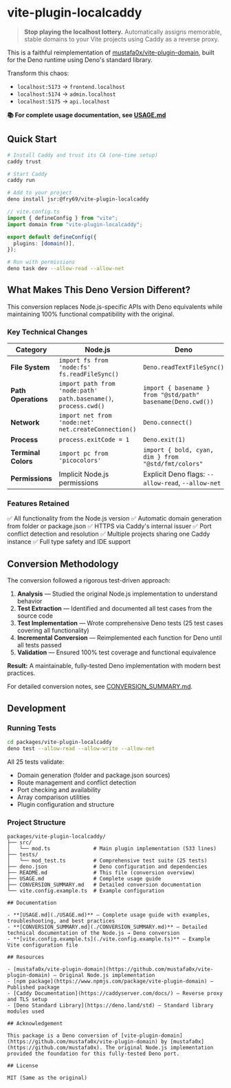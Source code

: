 # vite-plugin-localcaddy

> **Stop playing the localhost lottery.** Automatically assigns memorable, stable domains to your Vite projects using Caddy as a reverse proxy.

This is a faithful reimplementation of [mustafa0x/vite-plugin-domain](https://github.com/mustafa0x/vite-plugin-domain), built for the Deno runtime using Deno's standard library.

Transform this chaos:

- `localhost:5173` → `frontend.localhost`
- `localhost:5174` → `admin.localhost`
- `localhost:5175` → `api.localhost`

**📚 For complete usage documentation, see [USAGE.md](./USAGE.md)**

## Quick Start

```bash
# Install Caddy and trust its CA (one-time setup)
caddy trust

# Start Caddy
caddy run

# Add to your project
deno install jsr:@fry69/vite-plugin-localcaddy
```

```typescript
// vite.config.ts
import { defineConfig } from "vite";
import domain from "vite-plugin-localcaddy";

export default defineConfig({
  plugins: [domain()],
});
```

```bash
# Run with permissions
deno task dev --allow-read --allow-net
```

## What Makes This Deno Version Different?

This conversion replaces Node.js-specific APIs with Deno equivalents while maintaining 100% functional compatibility with the original.

### Key Technical Changes

| Category            | Node.js                                                               | Deno                                                              |
| ------------------- | --------------------------------------------------------------------- | ----------------------------------------------------------------- |
| **File System**     | `import fs from 'node:fs'`<br/>`fs.readFileSync()`                    | `Deno.readTextFileSync()`                                         |
| **Path Operations** | `import path from 'node:path'`<br/>`path.basename()`, `process.cwd()` | `import { basename } from "@std/path"`<br/>`basename(Deno.cwd())` |
| **Network**         | `import net from 'node:net'`<br/>`net.createConnection()`             | `Deno.connect()`                                                  |
| **Process**         | `process.exitCode = 1`                                                | `Deno.exit(1)`                                                    |
| **Terminal Colors** | `import pc from 'picocolors'`                                         | `import { bold, cyan, dim } from "@std/fmt/colors"`               |
| **Permissions**     | Implicit Node.js permissions                                          | Explicit Deno flags: `--allow-read`, `--allow-net`                |

### Features Retained

✅ All functionality from the Node.js version
✅ Automatic domain generation from folder or package.json
✅ HTTPS via Caddy's internal issuer
✅ Port conflict detection and resolution
✅ Multiple projects sharing one Caddy instance
✅ Full type safety and IDE support

## Conversion Methodology

The conversion followed a rigorous test-driven approach:

1. **Analysis** — Studied the original Node.js implementation to understand behavior
2. **Test Extraction** — Identified and documented all test cases from the source code
3. **Test Implementation** — Wrote comprehensive Deno tests (25 test cases covering all functionality)
4. **Incremental Conversion** — Reimplemented each function for Deno until all tests passed
5. **Validation** — Ensured 100% test coverage and functional equivalence

**Result:** A maintainable, fully-tested Deno implementation with modern best practices.

For detailed conversion notes, see [CONVERSION_SUMMARY.md](./CONVERSION_SUMMARY.md).

## Development

### Running Tests

```bash
cd packages/vite-plugin-localcaddy
deno test --allow-read --allow-write --allow-net
```

All 25 tests validate:

- Domain generation (folder and package.json sources)
- Route management and conflict detection
- Port checking and availability
- Array comparison utilities
- Plugin configuration and structure

### Project Structure

```
packages/vite-plugin-localcaddy/
├── src/
│   └── mod.ts              # Main plugin implementation (533 lines)
├── tests/
│   └── mod_test.ts         # Comprehensive test suite (25 tests)
├── deno.json               # Deno configuration and dependencies
├── README.md               # This file (conversion overview)
├── USAGE.md                # Complete usage guide
├── CONVERSION_SUMMARY.md   # Detailed conversion documentation
└── vite.config.example.ts  # Example configuration

## Documentation

- **[USAGE.md](./USAGE.md)** — Complete usage guide with examples, troubleshooting, and best practices
- **[CONVERSION_SUMMARY.md](./CONVERSION_SUMMARY.md)** — Detailed technical documentation of the Node.js → Deno conversion
- **[vite.config.example.ts](./vite.config.example.ts)** — Example Vite configuration file

## Resources

- [mustafa0x/vite-plugin-domain](https://github.com/mustafa0x/vite-plugin-domain) — Original Node.js implementation
- [npm package](https://www.npmjs.com/package/vite-plugin-domain) — Published package
- [Caddy Documentation](https://caddyserver.com/docs/) — Reverse proxy and TLS setup
- [Deno Standard Library](https://deno.land/std) — Standard library modules used

## Acknowledgement

This package is a Deno conversion of [vite-plugin-domain](https://github.com/mustafa0x/vite-plugin-domain) by [mustafa0x](https://github.com/mustafa0x). The original Node.js implementation provided the foundation for this fully-tested Deno port.

## License

MIT (Same as the original)
```
